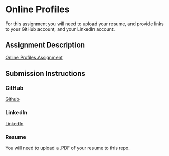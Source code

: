 # Online Profiles
For this assignment you will need to upload your resume, and provide links to your GitHub account, and your LinkedIn account.

## Assignment Description
[Online Profiles Assignment](https://education.launchcode.org/liftoff/assignments/online-profiles/)

## Submission Instructions

### GitHub
[Github](https://github.com/bpswim90)

### LinkedIn
[LinkedIn](https://www.linkedin.com/in/william-paulsen)

### Resume
You will need to upload a .PDF of your resume to this repo.
